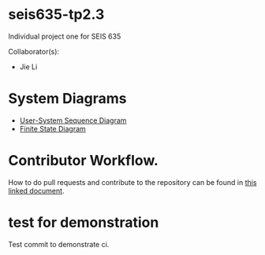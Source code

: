 # seis635-tp2.3
Individual project one for SEIS 635

Collaborator(s):
- Jie Li


# System Diagrams

- [User-System Sequence Diagram](https://hackmd.io/@esten-rye/seis-635-tp1-skunk-sequence-diagram)
- [Finite State Diagram](.docs/finite-state-diagram.md)

# Contributor Workflow.

How to do pull requests and contribute to the repository can be found in [this linked document](.docs/contributor.md).

# test for demonstration

Test commit to demonstrate ci.
